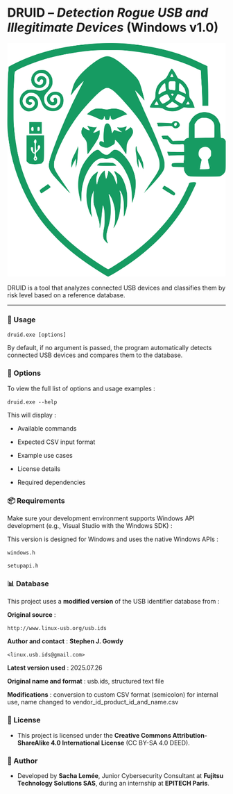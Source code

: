 # DRUID – *Detection Rogue USB and Illegitimate Devices* (Windows v1.0)

![DRUID logo](ressources/DRUID_green_transparent_no_label_4470x4470.png)

DRUID is a tool that analyzes connected USB devices and classifies them by risk level based on a reference database.

---

### 🚀 Usage

```
druid.exe [options]
```

By default, if no argument is passed, the program automatically detects connected USB devices and compares them to the database.

### 📖 Options

To view the full list of options and usage examples :

```
druid.exe --help
```

This will display :

 - Available commands

 - Expected CSV input format

 - Example use cases

 - License details

 - Required dependencies

### 📦 Requirements

Make sure your development environment supports Windows API development (e.g., Visual Studio with the Windows SDK) :

This version is designed for Windows and uses the native Windows APIs :

```
windows.h
```

```
setupapi.h
```

### 📊 Database

This project uses a **modified version** of the USB identifier database from :

**Original source** : 
```
http://www.linux-usb.org/usb.ids
```
**Author and contact** : **Stephen J. Gowdy**
```
<linux.usb.ids@gmail.com>  
```
**Latest version used** : 2025.07.26

**Original name and format** : usb.ids, structured text file

**Modifications** : conversion to custom CSV format (semicolon) for internal use, name changed to vendor_id_product_id_and_name.csv

### 📄 License
 - This project is licensed under the **Creative Commons Attribution-ShareAlike 4.0 International License** (CC BY-SA 4.0 DEED).

### 👤 Author
 - Developed by **Sacha Lemée**, Junior Cybersecurity Consultant at **Fujitsu Technology Solutions SAS**, during an internship at **EPITECH Paris**.
